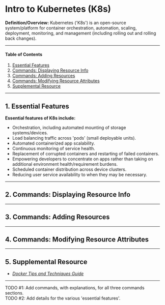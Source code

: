 # Intro to Kubernetes (K8s)
**Definition/Overview:** Kubernetes ('K8s') is an open-source system/platform for container orchestration, automation, scaling, deployment, monitoring, and management (including rolling out and rolling back changes).
  
<hr />
  
#### Table of Contents
  
1. [Essential Features](#features)
2. [Commands: Displaying Resource Info](#cmds-info)
3. [Commands: Adding Resources](#cmds-adding)
4. [Commands: Modifying Resource Attributes](#cmds-attrs)
5. [Supplemental Resource](#supplemental)
  
<hr />

## 1. <a name="features">Essential Features</a>
  
**Essential features of K8s include:**
  
* Orchestration, including automated mounting of storage systems/devices.
* Load balancing traffic across 'pods' (small deployable units).
* Automated containerized app scalability.
* Continuous monitoring of service health.
* Replacement of corrupted containers and restarting of failed containers.
* Empowering developers to concentrate on apps rather than taking on additional environment health/requirement burdens.
* Scheduled container distribution across device clusters.
* Reducing user service availability to when they may be necessary.
  
<hr />
  
## 2. <a name="cmds-info">Commands: Displaying Resource Info</a>
  
<hr />
  
## 3. <a name="cmds-adding">Commands: Adding Resources</a>
  
<hr />
  
## 4. <a name="cmds-attrs"> Commands: Modifying Resource Attributes</a>
  
<hr />

## 5. <a name="supplemental">Supplemental Resource</a>
  
* *[Docker Tips and Techniques Guide](https://github.com/chaseofthejungle/docker-tips-and-techniques)*
  
<hr />
  
TODO #1: Add commands, with explanations, for all three commands sections.  
TODO #2: Add details for the various 'essential features'.
